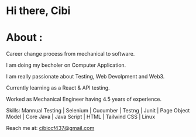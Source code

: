 # Hi there, Cibi

# About :

Career change process from mechanical to software.

I am doing my becholer on Computer Application.

I am really passionate about Testing, Web Devolpment and Web3.

Currently learning as a React & API testing.

Worked as Mechanical Engineer having 4.5 years of experience.

Skills: Mannual Testing | Selenium | Cucumber | Testng | Junit | Page Object Model | Core Java | Java Script | HTML | Tailwind CSS | Linux

Reach me at: cibiccf437@gmail.com
